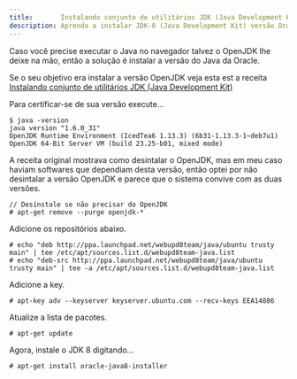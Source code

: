 ```yaml
---
title:       Instalando conjunto de utilitários JDK (Java Development Kit) versão Oracle
description: Aprenda a instalar JDK-8 (Java Development Kit) versão Oracle
---
```


Caso você precise executar o Java no navegador talvez o OpenJDK lhe deixe na mão, então a solução é
instalar a versão do Java da Oracle.

Se o seu objetivo era instalar a versão OpenJDK veja esta est a receita 
[Instalando conjunto de utilitários JDK (Java Development Kit)](/linux/instalando-java/)

Para certificar-se de sua versão execute...

    $ java -version
    java version "1.6.0_31"
    OpenJDK Runtime Environment (IcedTea6 1.13.3) (6b31-1.13.3-1~deb7u1)
    OpenJDK 64-Bit Server VM (build 23.25-b01, mixed mode) 

A receita original mostrava como desintalar o OpenJDK, mas em meu caso haviam softwares que dependiam desta versão, 
então optei por não desintalar a versão OpenJDK e parece que o sistema convive com as duas versões.

    // Desinstale se não precisar do OpenJDK
    # apt-get remove --purge openjdk-* 


Adicione os repositórios abaixo.

    # echo "deb http://ppa.launchpad.net/webupd8team/java/ubuntu trusty main" | tee /etc/apt/sources.list.d/webupd8team-java.list
    # echo "deb-src http://ppa.launchpad.net/webupd8team/java/ubuntu trusty main" | tee -a /etc/apt/sources.list.d/webupd8team-java.list

Adicione a key.

    # apt-key adv --keyserver keyserver.ubuntu.com --recv-keys EEA14886 

Atualize a lista de pacotes.

    # apt-get update

Agora, instale o JDK 8 digitando...

    # apt-get install oracle-java8-installer 

